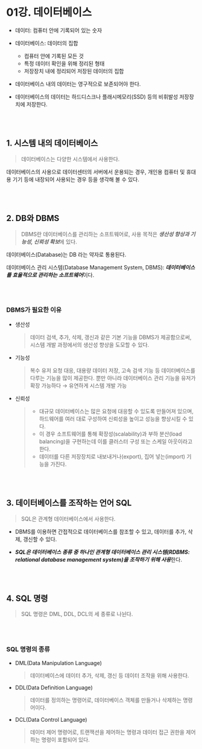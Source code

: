 # 01강. 데이터베이스
- 데이터: 컴퓨터 안에 기록되어 있는 숫자
- 데이터베이스: 데이터의 집합
    - 컴퓨터 안에 기록된 모든 것
    - 특정 데이터 확인을 위해 정리된 형태
    - 저장장치 내에 정리되어 저장된 데이터의 집합


- 데이터베이스 내의 데이터는 영구적으로 보존되어야 한다.
- 데이터베이스의 데이터는 하드디스크나 플래시메모리(SSD) 등의 비휘발성 저장장치에 저장한다.

<br><br>

## 1. 시스템 내의 데이터베이스

> 데이터베이스는 다양한 시스템에서 사용한다.

데이터베이스의 사용으로 데이터센터의 서버에서 운용되는 경우, 개인용 컴퓨터 및 휴대용 기기 등에 내장되어 사용되는 경우 등을 생각해 볼 수 있다.

<br><br>

## 2. DB와 DBMS

> DBMS란 데이터베이스를 관리하는 소프트웨어로, 사용 목적은 ***생산성 향상과 기능성, 신뢰성 확보***에 있다.

데이터베이스(Database)는 DB 라는 약자로 통용된다.  

데이터베이스 관리 시스템(Database Management System, DBMS): ***데이터베이스를 효율적으로 관리하는 소프트웨어***이다.

<br><br>

### DBMS가 필요한 이유
- 생산성
  > 데이터 검색, 추가, 삭제, 갱신과 같은 기본 기능을 DBMS가 제공함으로써, 시스템 개발 과정에서의 생산성 향상을 도모할 수 있다.

- 기능성
  > 복수 유저 요청 대응, 대용량 데이터 저장, 고속 검색 기능 등 데이터베이스를 다루는 기능을 많이 제공한다. 뿐만 아니라 데이터베이스 관리 기능을 유저가 확장 가능하다 → 유연하게 시스템 개발 가능

- 신뢰성
    > - 대규모 데이터베이스는 많은 요청에 대응할 수 있도록 만들어져 있으며, 하드웨어를 여러 대로 구성하여 신뢰성을 높이고 성능을 향상시킬 수 있다. 
    > - 이 경우 소프트웨어를 통해 확장성(scalability)과 부하 분산(load balancing)을 구현하는데 이를 클러스터 구성 또는 스케일 아웃이라고 한다.
    > - 데이터를 다른 저장장치로 내보내거나(export), 집어 넣는(import) 기능을 가진다.

<br><br>

## 3. 데이터베이스를 조작하는 언어 SQL

> SQL은 관계형 데이터베이스에서 사용한다.


- DBMS를 이용하면 간접적으로 데이터베이스를 참조할 수 있고, 데이터를 추가, 삭제, 갱신할 수 있다.

- ***SQL은 데이터베이스 종류 중 하나인 관계형 데이터베이스 관리 시스템(RDBMS: relational database management system)을 조작하기 위해 사용***한다.

<br><br>

## 4. SQL 명령

> SQL 명령은 DML, DDL, DCL의 세 종류로 나뉜다.

<br><br>

### SQL 명령의 종류

- DML(Data Manipulation Language)
  > 데이터베이스에 데이터 추가, 삭제, 갱신 등 데이터 조작을 위해 사용한다.
- DDL(Data Definition Language)
  > 데이터를 정의하는 명령어로, 데이터베이스 객체를 만들거나 삭제하는 명령어이다.
- DCL(Data Control Language)
  > 데이터 제어 명령어로, 트랜잭션을 제어하는 명령과 데이터 접근 권한을 제어하는 명령이 포함되어 있다.
